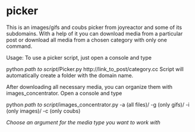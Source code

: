 # picker
This is an images/gifs and coubs picker from joyreactor and some of its subdomains. With a help of it you can download media from a particular post or download all media from a chosen category with only one command.

Usage:
To use a picker script, just open a console and type

python *path to script*/Picker.py http://link_to_post/category.сс
Script will automatically create a folder with the domain name.

After downloading all necessary media, you can organize them with images_concentrator. Open a console and type

python *path to script*/images_concentrator.py -a (all files)/ -g (only gifs)/ -i (only images)/ -c (only coubs)

*Choose an argument for the media type you want to work with*

